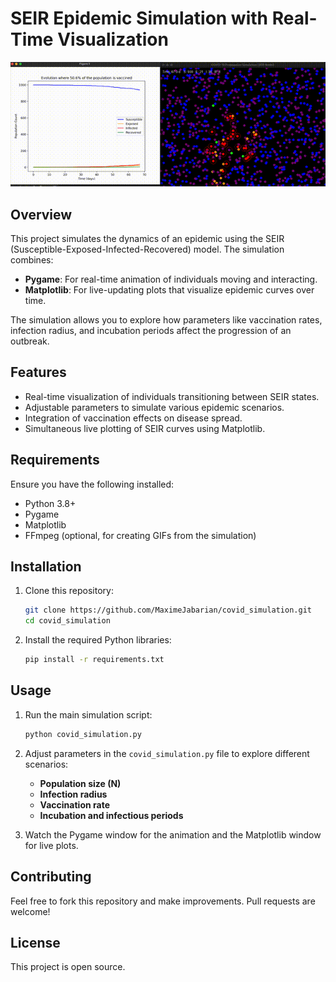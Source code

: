# SEIR Epidemic Simulation with Real-Time Visualization
![Demo of Covid Simulation](demo_fast.gif)
## Overview
This project simulates the dynamics of an epidemic using the SEIR (Susceptible-Exposed-Infected-Recovered) model. The simulation combines:

- **Pygame**: For real-time animation of individuals moving and interacting.
- **Matplotlib**: For live-updating plots that visualize epidemic curves over time.

The simulation allows you to explore how parameters like vaccination rates, infection radius, and incubation periods affect the progression of an outbreak.

## Features
- Real-time visualization of individuals transitioning between SEIR states.
- Adjustable parameters to simulate various epidemic scenarios.
- Integration of vaccination effects on disease spread.
- Simultaneous live plotting of SEIR curves using Matplotlib.

## Requirements
Ensure you have the following installed:

- Python 3.8+
- Pygame
- Matplotlib
- FFmpeg (optional, for creating GIFs from the simulation)

## Installation
1. Clone this repository:
   ```bash
   git clone https://github.com/MaximeJabarian/covid_simulation.git
   cd covid_simulation
   ```

2. Install the required Python libraries:
   ```bash
   pip install -r requirements.txt
   ```

## Usage
1. Run the main simulation script:
   ```bash
   python covid_simulation.py
   ```

2. Adjust parameters in the `covid_simulation.py` file to explore different scenarios:
   - **Population size (N)**
   - **Infection radius**
   - **Vaccination rate**
   - **Incubation and infectious periods**

3. Watch the Pygame window for the animation and the Matplotlib window for live plots.


## Contributing
Feel free to fork this repository and make improvements. Pull requests are welcome!

## License
This project is open source.
